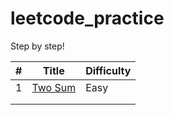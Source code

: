 # leetcode_practice
Step by step!



| #    | Title                                                        | Difficulty |
| ---- | ------------------------------------------------------------ | ---------- |
| 1    | [Two Sum](https://github.com/w4irdo/leetcode_practice/issues/1) | Easy       |
|      |                                                              |            |
|      |                                                              |            |

